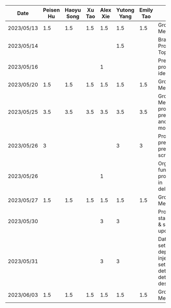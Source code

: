 | Date       | Peisen Hu | Haoyu Song | Xu Tao | Alex Xie | Yutong Yang | Emily Tao | Task                                                |
|------------|-----------|------------|--------|----------|-------------|-----------|-----------------------------------------------------|
| 2023/05/13 | 1.5       | 1.5        | 1.5    | 1.5      | 1.5         | 1.5       | Group Meeting                                       |
| 2023/05/14 |           |            |        |          | 1.5         |           | Brainstorm Project Topics                           |
| 2023/05/16 |           |            |        | 1        |             |           | Prepared project ideas                              |
| 2023/05/20 | 1.5       | 1.5        | 1.5    | 1.5      | 1.5         | 1.5       | Group Meeting                                       |
| 2023/05/25 | 3.5       | 3.5        | 3.5    | 3.5      | 3.5         | 3.5       | Group Meeting for proposal presentation and mockups |
| 2023/05/26 | 3         |            |        |          | 3           | 3          | Proposal presentation prepration & script           |
| 2023/05/26 |           |            |        | 1        |             |           | Organized functional properties in deliverable      |
| 2023/05/27 | 1.5       | 1.5        | 1.5    | 1.5      | 1.5         | 1.5       | Group Meeting                                       |
| 2023/05/30 |           |            |        | 3        | 3           |           | Project starter code & small UI updates             |
| 2023/05/31 |           |            |        | 3        | 3           |           | Data layer setup, dependency injection setup, and determine detailed app design             |
| 2023/06/03 | 1.5       | 1.5        | 1.5    | 1.5      | 1.5         | 1.5       | Group Meeting                                       |